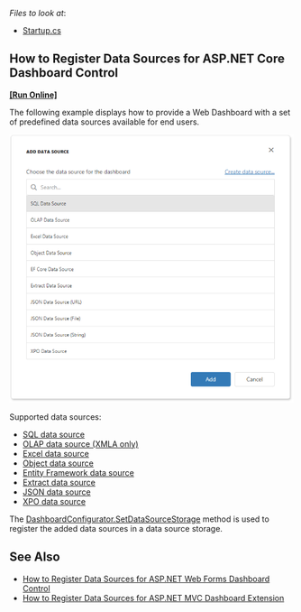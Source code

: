 *Files to look at*:

* [Startup.cs](./CS/WebDashboardDataSources/Startup.cs)

## How to Register Data Sources for ASP.NET Core Dashboard Control
<!-- run online -->
**[[Run Online]](https://codecentral.devexpress.com/206556408/)**
<!-- run online end -->

The following example displays how to provide a Web Dashboard with a set of predefined data sources available for end users.

![](web-dashboard-data-sources.png)

Supported data sources:

- [SQL data source](https://docs.devexpress.com/Dashboard/116652/)
- [OLAP data source (XMLA only)](https://docs.devexpress.com/Dashboard/400562/)
- [Excel data source](https://docs.devexpress.com/Dashboard/116654/)
- [Object data source](https://docs.devexpress.com/Dashboard/116655/)
- [Entity Framework data source](https://docs.devexpress.com/Dashboard/116656/)
- [Extract data source](https://docs.devexpress.com/Dashboard/116657/)
- [JSON data source](https://docs.devexpress.com/Dashboard/401224/)
- [XPO data source](https://docs.devexpress.com/Dashboard/401226/)

The [DashboardConfigurator.SetDataSourceStorage](https://docs.devexpress.com/Dashboard/DevExpress.DashboardWeb.DashboardConfigurator.SetDataSourceStorage.overloads) method is used to register the added data sources in a data source storage. 



## See Also

- [How to Register Data Sources for ASP.NET Web Forms Dashboard Control](https://github.com/DevExpress-Examples/asp-net-web-forms-dashboard-register-data-sources)
- [How to Register Data Sources for ASP.NET MVC Dashboard Extension](https://github.com/DevExpress-Examples/asp-net-mvc-dashboard-register-data-sources)
